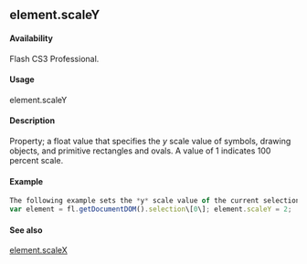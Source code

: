 ## element.scaleY

#### Availability

Flash CS3 Professional.

#### Usage

element.scaleY

#### Description

Property; a float value that specifies the *y* scale value of symbols, drawing objects, and primitive rectangles and ovals. A value of 1 indicates 100 percent scale.

#### Example

```javascript
The following example sets the *y* scale value of the current selection to 2 (doubles its value):
var element = fl.getDocumentDOM().selection\[0\]; element.scaleY = 2;

```
#### See also

[element.scaleX](#_bookmark395)
